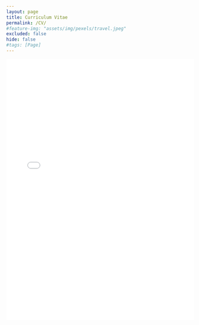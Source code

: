 ```yaml
---
layout: page
title: Curriculum Vitae
permalink: /CV/
#feature-img: "assets/img/pexels/travel.jpeg"
excluded: false
hide: false
#tags: [Page]
---
```


<div id="anim">
<iframe src="/assets/img/Francesca_Morfini_CV.pdf" width="100%"  height = "700px" align="right" style="border:none;">
</iframe>
</div>
